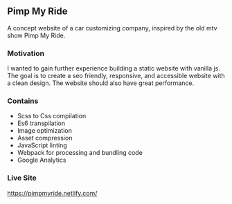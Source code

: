 ## Pimp My Ride

A concept website of a car customizing company, inspired by the old mtv show Pimp My Ride.

### Motivation

I wanted to gain further experience building a static website with vanilla js. The goal is to create a seo friendly, responsive, and accessible website with a clean design. The website should also have great performance.

### Contains
- Scss to Css compilation
- Es6 transpilation
- Image optimization
- Asset compression
- JavaScript linting
- Webpack for processing and bundling code
- Google Analytics

### Live Site
https://pimpmyride.netlify.com/
